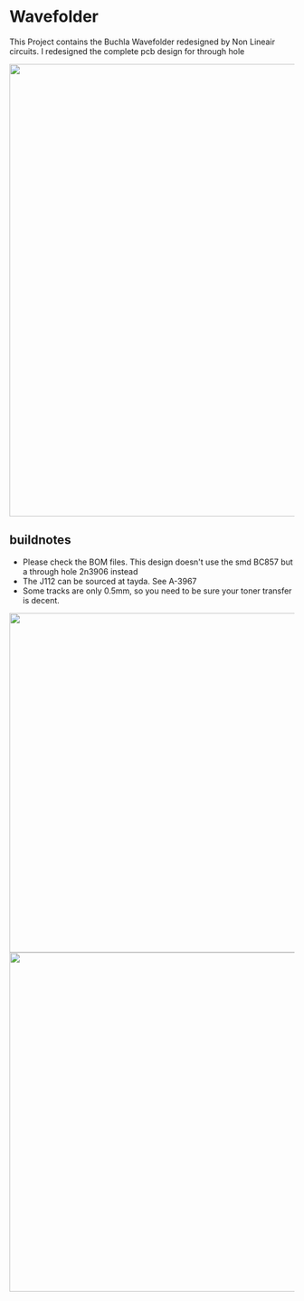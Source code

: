 # Wavefolder

This Project contains the Buchla Wavefolder redesigned by Non Lineair circuits. I redesigned the complete pcb design for through hole

<img src="https://raw.githubusercontent.com/PierreIsCoding/sdiy/main/Wavefolder/images/20211202_220416.jpg" height="800" />

## buildnotes
* Please check the BOM files. This design doesn't use the smd BC857 but a through hole 2n3906 instead
* The J112 can be sourced at tayda. See A-3967
* Some tracks are only 0.5mm, so you need to be sure your toner transfer is decent.

<img src="https://raw.githubusercontent.com/PierreIsCoding/sdiy/main/Wavefolder/images/20211202_220630.jpg" height="600" /> <img src="https://raw.githubusercontent.com/PierreIsCoding/sdiy/main/Wavefolder/images/20211202_220437.jpg" height="600" />



